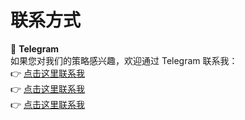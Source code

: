 # 联系方式

🔗 **Telegram**  
如果您对我们的策略感兴趣，欢迎通过 Telegram 联系我：  
👉 [点击这里联系我](https://t.me/wendingtaoli) <br>
👉 [点击这里联系我](https://t.me/geekhoon) <br>
👉 [点击这里联系我](https://t.me/KovStrategy)
